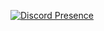 [![Discord Presence](https://lanyard.cnrad.dev/api/743552792811012096)](https://discord.com/users/743552792811012096)
